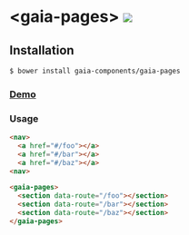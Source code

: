 # &lt;gaia-pages&gt; [![](https://travis-ci.org/gaia-components/gaia-pages.svg)](https://travis-ci.org/gaia-components/gaia-pages)

## Installation

```bash
$ bower install gaia-components/gaia-pages
```

### [Demo](http://gaia-components.github.io/gaia-pages)

### Usage

```html
<nav>
  <a href="#/foo"></a>
  <a href="#/bar"></a>
  <a href="#/baz"></a>
<nav>

<gaia-pages>
  <section data-route="/foo"></section>
  <section data-route="/bar"></section>
  <section data-route="/baz"></section>
</gaia-pages>
```
